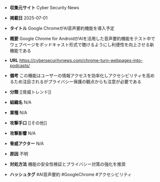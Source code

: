 - **収集元サイト**
Cyber Security News

- **掲載日**
2025-07-01

- **タイトル**
Google ChromeがAI音声要約機能を導入予定

- **概要**
Google Chrome for AndroidがAIを活用した音声要約機能をテスト中でウェブページをポッドキャスト形式で聴けるようにし利便性を向上させる新機能である

- **URL**
https://cybersecuritynews.com/chrome-turn-webpages-into-podcasts/

- **備考**
この機能はユーザーの情報アクセスを効率化しアクセシビリティを高めるため注目されるがプライバシー保護の観点からも注意が必要である

- **分類**
[[脅威トレンド]]

- **組織名**
N/A

- **業種**
N/A

- **攻撃手口**
[[その他]]

- **攻撃影響**
N/A

- **脅威アクター**
N/A

- **原因**
不明

- **対処方法**
機能の安全性検証とプライバシー対策の強化を推奨

- **ハッシュタグ**
#AI音声要約 #GoogleChrome #アクセシビリティ
